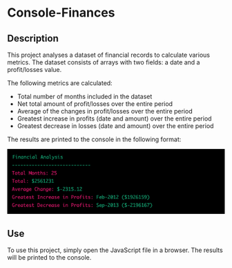 # Console-Finances

## Description
This project analyses a dataset of financial records to calculate various metrics. The dataset consists of arrays with two fields: a date and a profit/losses value.

The following metrics are calculated:
* Total number of months included in the dataset
* Net total amount of profit/losses over the entire period
* Average of the changes in profit/losses over the entire period
* Greatest increase in profits (date and amount) over the entire period
* Greatest decrease in losses (date and amount) over the entire period


The results are printed to the console in the following format:

![screenshot_code](console-screensdhot.png)

## Use
To use this project, simply open the JavaScript file in a browser. The results will be printed to the console.
